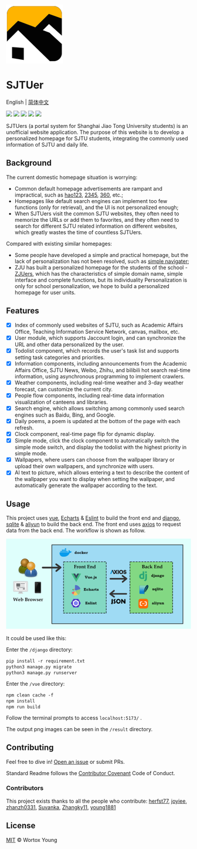 ![](logo.png)



# SJTUer
English | [简体中文](README_CN.md)

![](https://img.shields.io/badge/License-MIT-brightgreen.svg) ![](https://img.shields.io/badge/build-passing-brightgreen.svg) ![](https://img.shields.io/badge/Release-Ver2.0-blueviolet.svg) ![](https://img.shields.io/badge/python->=3.8-blue.svg) ![](https://img.shields.io/badge/Node.js->=16.0.0-blue.svg) 

SJTUers (a portal system for Shanghai Jiao Tong University students) is an unofficial website application. The purpose of this website is to develop a personalized homepage for SJTU students, integrating the commonly used information of SJTU and daily life.

## Background
The current domestic homepage situation is worrying:
- Common default homepage advertisements are rampant and impractical, such as [hao123](https://www.hao123.com/?from=hao123), [2345](https://www.2345.com/), [360](http://se.360.cn/wz.html), etc.;
- Homepages like default search engines can implement too few functions (only for retrieval), and the UI is not personalized enough;
- When SJTUers visit the common SJTU websites, they often need to memorize the URLs or add them to favorites, and they often need to search for different SJTU related information on different websites, which greatly wastes the time of countless SJTUers.

Compared with existing similar homepages:
- Some people have developed a simple and practical homepage, but the lack of personalization has not been resolved, such as [simple navigater](https://www.jianavi.com/);
- ZJU has built a personalized homepage for the students of the school - [ZJUers](https://zjuers.com/), which has the characteristics of simple domain name, simple interface and complete functions, but its individuality Personalization is only for school personalization, we hope to build a personalized homepage for user units.

## Features

- [x] Index of commonly used websites of SJTU, such as Academic Affairs Office, Teaching Information Service Network, canvas, mailbox, etc.
- [x] User module, which supports Jaccount login, and can synchronize the URL and other data personalized by the user.
- [x] Todolist component, which records the user's task list and supports setting task categories and priorities.
- [x] Information components, including announcements from the Academic Affairs Office, SJTU News, Weibo, Zhihu, and bilibili hot search real-time information, using asynchronous programming to implement crawlers.
- [x] Weather components, including real-time weather and 3-day weather forecast, can customize the current city.
- [x] People flow components, including real-time data information visualization of canteens and libraries.
- [x] Search engine, which allows switching among commonly used search engines such as Baidu, Bing, and Google.
- [x] Daily poems, a poem is updated at the bottom of the page with each refresh.
- [x] Clock component, real-time page flip for dynamic display.
- [x] Simple mode, click the clock component to automatically switch the simple mode switch, and display the todolist with the highest priority in simple mode.
- [x] Wallpapers, where users can choose from the wallpaper library or upload their own wallpapers, and synchronize with users.
- [x] AI text to picture, which allows entering a text to describe the content of the wallpaper you want to display when setting the wallpaper, and automatically generate the wallpaper according to the text.

## Usage

This project uses [vue](https://cn.vuejs.org/), [Echarts](https://echarts.apache.org/en/index.html) & [Eslint](https://eslint.org/) to build the front end and [django](https://www.djangoproject.com/), [sqlite](https://www.sqlite.org/index.html) & [aliyun](https://www.alibabacloud.com/en) to build the back end. The front end uses [axios](https://axios-http.com/) to request data from the back end. The workflow is shown as follow.

![](workflow.png)

It could be used like this:

Enter the `/django` directory:
```
pip install -r requirement.txt
python3 manage.py migrate
python3 manage.py runserver
```

Enter the `/vue` directory:
```
npm clean cache -f
npm install
npm run build
```

Follow the terminal prompts to access `localhost:5173/` .

The output png images can be seen in the `/result` directory.

## Contributing

Feel free to dive in! [Open an issue](https://github.com/young1881/SJTUer/issues/new) or submit PRs.

Standard Readme follows the [Contributor Covenant](http://contributor-covenant.org/version/1/3/0/) Code of Conduct.

### Contributors
This project exists thanks to all the people who contribute: 
[herfst77](https://github.com/herfst77), [joyiee](https://github.com/joyiee), [zhanzh0331](https://github.com/zhanzh0331), [Suvanka](https://github.com/Suvanka), [Zhangky11](https://github.com/Zhangky11), [young1881](https://github.com/young1881)

## License
[MIT](LICENSE) &copy; Wortox Young
